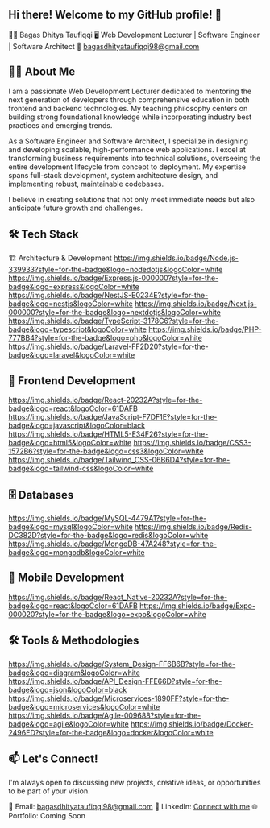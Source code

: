 ## Hi there! Welcome to my GitHub profile! 👋
👨‍💻 Bagas Dhitya Taufiqqi
🖥️ Web Development Lecturer | Software Engineer | Software Architect
📩 bagasdhityataufiqqi98@gmail.com

## 🙋‍♂️ About Me
I am a passionate Web Development Lecturer dedicated to mentoring the next generation of developers through comprehensive education in both frontend and backend technologies. My teaching philosophy centers on building strong foundational knowledge while incorporating industry best practices and emerging trends.

As a Software Engineer and Software Architect, I specialize in designing and developing scalable, high-performance web applications. I excel at transforming business requirements into technical solutions, overseeing the entire development lifecycle from concept to deployment. My expertise spans full-stack development, system architecture design, and implementing robust, maintainable codebases.

I believe in creating solutions that not only meet immediate needs but also anticipate future growth and challenges.

## 🛠️ Tech Stack
🏗️ Architecture & Development
https://img.shields.io/badge/Node.js-339933?style=for-the-badge&logo=nodedotjs&logoColor=white
https://img.shields.io/badge/Express.js-000000?style=for-the-badge&logo=express&logoColor=white
https://img.shields.io/badge/NestJS-E0234E?style=for-the-badge&logo=nestjs&logoColor=white
https://img.shields.io/badge/Next.js-000000?style=for-the-badge&logo=nextdotjs&logoColor=white
https://img.shields.io/badge/TypeScript-3178C6?style=for-the-badge&logo=typescript&logoColor=white
https://img.shields.io/badge/PHP-777BB4?style=for-the-badge&logo=php&logoColor=white
https://img.shields.io/badge/Laravel-FF2D20?style=for-the-badge&logo=laravel&logoColor=white

## 🎨 Frontend Development
https://img.shields.io/badge/React-20232A?style=for-the-badge&logo=react&logoColor=61DAFB
https://img.shields.io/badge/JavaScript-F7DF1E?style=for-the-badge&logo=javascript&logoColor=black
https://img.shields.io/badge/HTML5-E34F26?style=for-the-badge&logo=html5&logoColor=white
https://img.shields.io/badge/CSS3-1572B6?style=for-the-badge&logo=css3&logoColor=white
https://img.shields.io/badge/Tailwind_CSS-06B6D4?style=for-the-badge&logo=tailwind-css&logoColor=white

## 🗄️ Databases
https://img.shields.io/badge/MySQL-4479A1?style=for-the-badge&logo=mysql&logoColor=white
https://img.shields.io/badge/Redis-DC382D?style=for-the-badge&logo=redis&logoColor=white
https://img.shields.io/badge/MongoDB-47A248?style=for-the-badge&logo=mongodb&logoColor=white

## 📱 Mobile Development
https://img.shields.io/badge/React_Native-20232A?style=for-the-badge&logo=react&logoColor=61DAFB
https://img.shields.io/badge/Expo-000020?style=for-the-badge&logo=expo&logoColor=white

## 🛠️ Tools & Methodologies
https://img.shields.io/badge/System_Design-FF6B6B?style=for-the-badge&logo=diagram&logoColor=white
https://img.shields.io/badge/API_Design-FFE66D?style=for-the-badge&logo=json&logoColor=black
https://img.shields.io/badge/Microservices-1890FF?style=for-the-badge&logo=microservices&logoColor=white
https://img.shields.io/badge/Agile-009688?style=for-the-badge&logo=agile&logoColor=white
https://img.shields.io/badge/Docker-2496ED?style=for-the-badge&logo=docker&logoColor=white

## 📫 Let's Connect!
I'm always open to discussing new projects, creative ideas, or opportunities to be part of your vision.

📧 Email: bagasdhityataufiqqi98@gmail.com
💼 LinkedIn: [Connect with me](https://www.linkedin.com/in/bagasdhityataufiqqi)
🌐 Portfolio: Coming Soon
